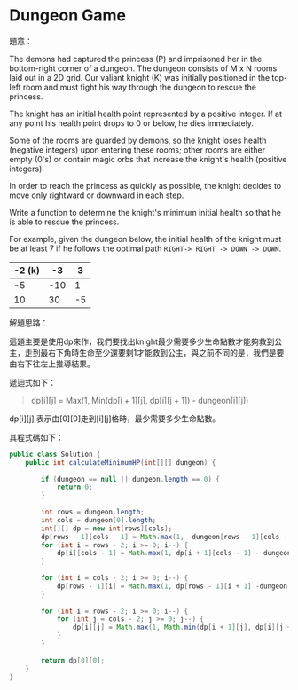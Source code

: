 # Dungeon Game

[]()

題意：

The demons had captured the princess (P) and imprisoned her in the bottom-right corner of a dungeon. The dungeon consists of M x N rooms laid out in a 2D grid. Our valiant knight (K) was initially positioned in the top-left room and must fight his way through the dungeon to rescue the princess.

The knight has an initial health point represented by a positive integer. If at any point his health point drops to 0 or below, he dies immediately.

Some of the rooms are guarded by demons, so the knight loses health (negative integers) upon entering these rooms; other rooms are either empty (0's) or contain magic orbs that increase the knight's health (positive integers).

In order to reach the princess as quickly as possible, the knight decides to move only rightward or downward in each step.


Write a function to determine the knight's minimum initial health so that he is able to rescue the princess.

For example, given the dungeon below, the initial health of the knight must be at least 7 if he follows the optimal path ```RIGHT-> RIGHT -> DOWN -> DOWN```.

| -2 (k) | -3 | 3 |
| -- | -- | -- |
| -5 | -10 | 1 |
| 10 | 30 | -5 |


解題思路：

這題主要是使用dp來作，我們要找出knight最少需要多少生命點數才能夠救到公主，走到最右下角時生命至少還要剩1才能救到公主，與之前不同的是，我們是要由右下往左上推導結果。

遞迴式如下：

>dp[i][j] = Max(1, Min(dp[i + 1][j], dp[i][j + 1]) - dungeon[i][j])

dp[i][j] 表示由[0][0]走到[i][j]格時，最少需要多少生命點數。

其程式碼如下：

```java
public class Solution {
    public int calculateMinimumHP(int[][] dungeon) {
        
        if (dungeon == null || dungeon.length == 0) {
            return 0;
        }
        
        int rows = dungeon.length;
        int cols = dungeon[0].length;
        int[][] dp = new int[rows][cols];
        dp[rows - 1][cols - 1] = Math.max(1, -dungeon[rows - 1][cols - 1] + 1);
        for (int i = rows - 2; i >= 0; i--) {
            dp[i][cols - 1] = Math.max(1, dp[i + 1][cols - 1] - dungeon[i][cols - 1]);
        }
        
        for (int i = cols - 2; i >= 0; i--) {
            dp[rows - 1][i] = Math.max(1, dp[rows - 1][i + 1] -dungeon[rows - 1][i]);
        }
        
        for (int i = rows - 2; i >= 0; i--) {
            for (int j = cols - 2; j >= 0; j--) {
                dp[i][j] = Math.max(1, Math.min(dp[i + 1][j], dp[i][j + 1]) - dungeon[i][j]);
            }
        }
        
        return dp[0][0];
    }
}
```